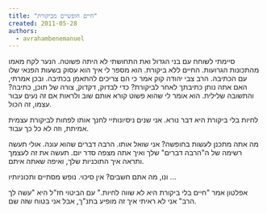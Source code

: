 ```yaml
---
title: "חיים חופשיים מביקורת"
created: 2011-05-28
authors: 
  - avrahambenemanuel
---
```


סיימתי לשוחח עם בני הגדול ואת התחושתי לא היתה פשוטה. הנער לקח מאמו מהתכונות הגרועות. החיים ללא ביקורת. הוא מספר לי איך הוא עסוק בשעות הפנאי שלו עם הכתיבה. הרב צבי יהודה קוק אמר כי הם צריכים להתאמן בכתיבה. ובכן אמרתי, האם אתה נותן כתיבתך לאחר לביקורת? כדי לבדוק, דקדוק, צורה של תוכן, כתיבה? והתשובה שלילית. הוא אומר לי שהוא פשוט קורא אותם שוב ולראות אם זה נעים עבור עצמו, זה הכול.

לחיות בלי ביקורת היא דבר נורא. אני שנים ניסיונותיי לחנך אותו לפחות לביקורת עצמית אמיתת, וזה לא כל כך עבוד.

מה אתה מתכנן לעשות בחופשה? אני שואל אותו. הרבה דברים שהוא עונה. אולי תעשה רשימה של ה"הרבה דברים" שלך ואיך אתה מצפה סדר יום. תעשה את זה לעצמך ותראה איך התוכניות שלך, ואיפה שאתה איתם.

ונו, מה אתם חשבים? אין סיכוי. נופש מסתיים ותכוניותיו ...

אפלטון אמר "חיים בלי ביקורת היא לא שווה לחיות." עם הביטוי חז"ל היא "עשה לך הרב" אני לא ראיתי איך זה מופיע בתנ"ך, אבל אני בטוח שזה שם.
